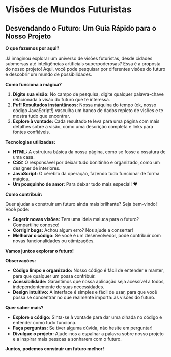 # Visões de Mundos Futuristas

## Desvendando o Futuro: Um Guia Rápido para o Nosso Projeto

**O que fazemos por aqui?**

Já imaginou explorar um universo de visões futuristas, desde cidades submersas até inteligências artificiais superpoderosas? Essa é a proposta do nosso projeto! Aqui, você pode pesquisar por diferentes visões do futuro e descobrir um mundo de possibilidades.

**Como funciona a mágica?**

1. **Digite sua visão:** No campo de pesquisa, digite qualquer palavra-chave relacionada à visão do futuro que te interessa.
2. **Puf! Resultados instantâneos:** Nossa máquina do tempo (ok, nosso código JavaScript!) vasculha um banco de dados repleto de visões e te mostra tudo que encontrar.
3. **Explore à vontade:** Cada resultado te leva para uma página com mais detalhes sobre a visão, como uma descrição completa e links para fontes confiáveis.

**Tecnologias utilizadas:**

* **HTML:** A estrutura básica da nossa página, como se fosse a ossatura de uma casa.
* **CSS:** O responsável por deixar tudo bonitinho e organizado, como um designer de interiores.
* **JavaScript:** O cérebro da operação, fazendo tudo funcionar de forma mágica.
* **Um pouquinho de amor:** Para deixar tudo mais especial! ❤️

**Como contribuir:**

Quer ajudar a construir um futuro ainda mais brilhante? Seja bem-vindo! Você pode:

* **Sugerir novas visões:** Tem uma ideia maluca para o futuro? Compartilhe conosco!
* **Corrigir bugs:** Achou algum erro? Nos ajude a consertar!
* **Melhorar o código:** Se você é um desenvolvedor, pode contribuir com novas funcionalidades ou otimizações.

**Vamos juntos explorar o futuro!**

**Observações:**

* **Código limpo e organizado:** Nosso código é fácil de entender e manter, para que qualquer um possa contribuir.
* **Acessibilidade:** Garantimos que nossa aplicação seja acessível a todos, independentemente de suas necessidades.
* **Design intuitivo:** A interface é simples e fácil de usar, para que você possa se concentrar no que realmente importa: as visões do futuro.

**Quer saber mais?**

* **Explore o código:** Sinta-se à vontade para dar uma olhada no código e entender como tudo funciona.
* **Faça perguntas:** Se tiver alguma dúvida, não hesite em perguntar!
* **Divulgue o projeto:** Ajude-nos a espalhar a palavra sobre nosso projeto e a inspirar mais pessoas a sonharem com o futuro.

**Juntos, podemos construir um futuro melhor!**
